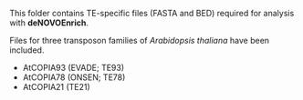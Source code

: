 This folder contains TE-specific files (FASTA and BED) required for analysis with **deNOVOEnrich**.

Files for three transposon families of _Arabidopsis thaliana_ have been included.

- AtCOPIA93 (EVADE; TE93)
- AtCOPIA78 (ONSEN; TE78)
- AtCOPIA21 (TE21)

